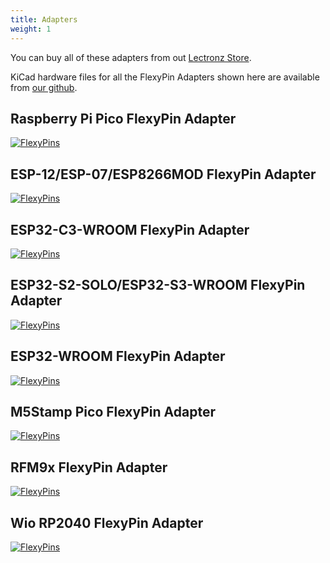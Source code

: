 ```yaml
---
title: Adapters
weight: 1
---
```


You can buy all of these adapters from out [Lectronz Store](https://lectronz.com/stores/solderparty).

KiCad hardware files for all the FlexyPin Adapters shown here are available from [our github](https://github.com/solderparty/flexypin_adapters_hw).

## Raspberry Pi Pico FlexyPin Adapter
<div class="container">

[![FlexyPins](/docs/flexypin/rpi_pico_adapter.jpg)](/docs/flexypin/rpi_pico_adapter.jpg)

</div>

## ESP-12/ESP-07/ESP8266MOD FlexyPin Adapter
<div class="container">

[![FlexyPins](/docs/flexypin/esp12_adapter.jpg)](/docs/flexypin/esp12_adapter.jpg)

</div>

## ESP32-C3-WROOM FlexyPin Adapter

<div class="container">

[![FlexyPins](/docs/flexypin/c3_adapter.jpg)](/docs/flexypin/c3_adapter.jpg)

</div>

## ESP32-S2-SOLO/ESP32-S3-WROOM FlexyPin Adapter

<div class="container">

[![FlexyPins](/docs/flexypin/s2_s3_adapter.jpg)](/docs/flexypin/s2_s3_adapter.jpg)

</div>

## ESP32-WROOM FlexyPin Adapter

<div class="container">

[![FlexyPins](/docs/flexypin/esp32_adapter.jpg)](/docs/flexypin/esp32_adapter.jpg)

</div>

## M5Stamp Pico FlexyPin Adapter
<div class="container">

[![FlexyPins](/docs/flexypin/m5stamp_adapter.jpg)](/docs/flexypin/m5stamp_adapter.jpg)

</div>

## RFM9x FlexyPin Adapter
<div class="container">

[![FlexyPins](/docs/flexypin/rfm9x_adapter.jpg)](/docs/flexypin/rfm9x_adapter.jpg)

</div>

## Wio RP2040 FlexyPin Adapter
<div class="container">

[![FlexyPins](/docs/flexypin/wio_rp2040_adapter.jpg)](/docs/flexypin/wio_rp2040_adapter.jpg)

</div>
